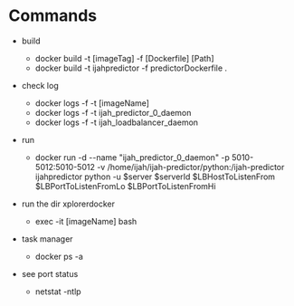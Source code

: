 # Commands

* build
  * docker build -t [imageTag] -f [Dockerfile] [Path]
  * docker build -t ijahpredictor -f predictorDockerfile .

* check log
  * docker logs -f -t [imageName]
  * docker logs -f -t ijah_predictor_0_daemon
  * docker logs -f -t ijah_loadbalancer_daemon

* run
  * docker run -d --name "ijah_predictor_0_daemon" -p 5010-5012:5010-5012 -v /home/ijah/ijah-predictor/python:/ijah-predictor ijahpredictor python -u $server $serverId $LBHostToListenFrom $LBPortToListenFromLo $LBPortToListenFromHi

* run the dir xplorerdocker
  * exec -it [imageName] bash

* task manager
  * docker ps -a

* see port status
  * netstat -ntlp
